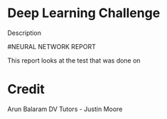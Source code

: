 # Deep Learning Challenge 


Description









#NEURAL NETWORK REPORT 

This report looks at the test that was done on 




# Credit

Arun Balaram
DV Tutors - Justin Moore
